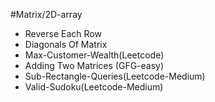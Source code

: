 #Matrix/2D-array
<ul>
  <li>Reverse Each Row</li>
  <li>Diagonals Of Matrix</li>
  <li>Max-Customer-Wealth(Leetcode)</li>
  <li>Adding Two Matrices (GFG-easy)</li>
  <li>Sub-Rectangle-Queries(Leetcode-Medium)</li>
  <li>Valid-Sudoku(Leetcode-Medium)</li>
</ul>
